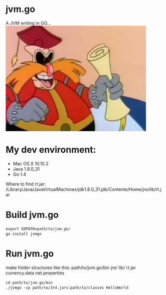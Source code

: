 # jvm.go
A JVM writing in GO...
![jvm.go Logo](https://raw.githubusercontent.com/zxh0/jvm.go/master/jvmgo.png)

# My dev environment:
  * Mac OS X 10.10.2
  * Java 1.8.0_31
  * Go 1.4

Where to find rt.jar: /Library/Java/JavaVirtualMachines/jdk1.8.0_31.jdk/Contents/Home/jre/lib/rt.jar

# Build jvm.go
```
export GOPATH=path/to/jvm.go/
go install jvmgo
```

# Run jvm.go
make folder structures like this:
path/to/jvm.go/bin
  jre/
    lib/
      rt.jar
      currency.data
      net.properties
```
cd path/to/jvm.go/bin
./jvmgo -cp path/to/3rd.jars:path/to/classes HelloWorld
```

